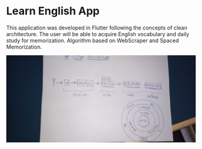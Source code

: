 
# Learn English App

This application was developed in Flutter following the concepts of clean architecture. The user will be able to acquire English vocabulary and daily study for memorization. Algorithm based on WebScraper and Spaced Memorization.

![enter image description here](https://github.com/WagnerMagnus1/learn_english_app/blob/dev/pattern.jpeg?raw=true)

